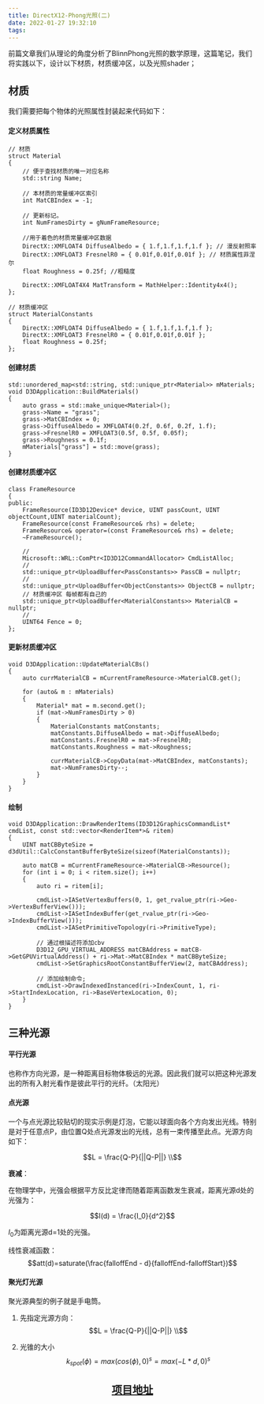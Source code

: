 ```yaml
---
title: DirectX12-Phong光照(二)
date: 2022-01-27 19:32:10
tags:
---
```


前篇文章我们从理论的角度分析了BlinnPhong光照的数学原理，这篇笔记，我们将实践以下，设计以下材质，材质缓冲区，以及光照shader；
## 材质
我们需要把每个物体的光照属性封装起来代码如下：
#### 定义材质属性
```
// 材质
struct Material
{
	// 便于查找材质的唯一对应名称
	std::string Name;

	// 本材质的常量缓冲区索引
	int MatCBIndex = -1;

	// 更新标记。
	int NumFramesDirty = gNumFrameResource;

	//用于着色的材质常量缓冲区数据
	DirectX::XMFLOAT4 DiffuseAlbedo = { 1.f,1.f,1.f,1.f }; // 漫反射照率
	DirectX::XMFLOAT3 FresnelR0 = { 0.01f,0.01f,0.01f }; // 材质属性菲涅尔
	float Roughness = 0.25f; //粗糙度

	DirectX::XMFLOAT4X4 MatTransform = MathHelper::Identity4x4();
};

// 材质缓冲区
struct MaterialConstants
{
	DirectX::XMFLOAT4 DiffuseAlbedo = { 1.f,1.f,1.f,1.f };
	DirectX::XMFLOAT3 FresnelR0 = { 0.01f,0.01f,0.01f };
	float Roughness = 0.25f;
};

```
#### 创建材质
```
std::unordered_map<std::string, std::unique_ptr<Material>> mMaterials;
void D3DApplication::BuildMaterials()
{
	auto grass = std::make_unique<Material>();
	grass->Name = "grass";
	grass->MatCBIndex = 0;
	grass->DiffuseAlbedo = XMFLOAT4(0.2f, 0.6f, 0.2f, 1.f);
	grass->FresnelR0 = XMFLOAT3(0.5f, 0.5f, 0.05f);
	grass->Roughness = 0.1f;
	mMaterials["grass"] = std::move(grass);
}

```
#### 创建材质缓冲区

```
class FrameResource
{
public:
	FrameResource(ID3D12Device* device, UINT passCount, UINT objectCount,UINT materialCount);
	FrameResource(const FrameResource& rhs) = delete;
	FrameResource& operator=(const FrameResource& rhs) = delete;
	~FrameResource();
	
	//
	Microsoft::WRL::ComPtr<ID3D12CommandAllocator> CmdListAlloc;
	//
	std::unique_ptr<UploadBuffer<PassConstants>> PassCB = nullptr;
	//
	std::unique_ptr<UploadBuffer<ObjectConstants>> ObjectCB = nullptr;
	// 材质缓冲区 每帧都有自己的
	std::unique_ptr<UploadBuffer<MaterialConstants>> MaterialCB = nullptr;
	//
	UINT64 Fence = 0;
};

```

#### 更新材质缓冲区
```
void D3DApplication::UpdateMaterialCBs()
{
	auto currMaterialCB = mCurrentFrameResource->MaterialCB.get();

	for (auto& m : mMaterials)
	{
		Material* mat = m.second.get();
		if (mat->NumFramesDirty > 0)
		{
			MaterialConstants matConstants;
			matConstants.DiffuseAlbedo = mat->DiffuseAlbedo;
			matConstants.FresnelR0 = mat->FresnelR0;
			matConstants.Roughness = mat->Roughness;

			currMaterialCB->CopyData(mat->MatCBIndex, matConstants);
			mat->NumFramesDirty--;
		}
	}
}
```

#### 绘制
```
void D3DApplication::DrawRenderItems(ID3D12GraphicsCommandList* cmdList, const std::vector<RenderItem*>& ritem)
{
	UINT matCBByteSize = d3dUtil::CalcConstantBufferByteSize(sizeof(MaterialConstants));

	auto matCB = mCurrentFrameResource->MaterialCB->Resource();
	for (int i = 0; i < ritem.size(); i++)
	{
		auto ri = ritem[i];

		cmdList->IASetVertexBuffers(0, 1, get_rvalue_ptr(ri->Geo->VertexBufferView()));
		cmdList->IASetIndexBuffer(get_rvalue_ptr(ri->Geo->IndexBufferView()));
		cmdList->IASetPrimitiveTopology(ri->PrimitiveType);

		// 通过根描述符添加cbv
		D3D12_GPU_VIRTUAL_ADDRESS matCBAddress = matCB->GetGPUVirtualAddress() + ri->Mat->MatCBIndex * matCBByteSize;
		cmdList->SetGraphicsRootConstantBufferView(2, matCBAddress);

		// 添加绘制命令;
		cmdList->DrawIndexedInstanced(ri->IndexCount, 1, ri->StartIndexLocation, ri->BaseVertexLocation, 0);
	}
}

```

## 三种光源

#### 平行光源
也称作方向光源，是一种距离目标物体极远的光源。因此我们就可以把这种光源发出的所有入射光看作是彼此平行的光纤。（太阳光）
#### 点光源
一个与点光源比较贴切的现实示例是灯泡，它能以球面向各个方向发出光线。特别是对于任意点P，由位置Q处点光源发出的光线，总有一束传播至此点。光源方向如下：

$$L = \frac{Q-P}{||Q-P||} \\$$

**衰减**：

在物理学中，光强会根据平方反比定律而随着距离函数发生衰减，距离光源d处的光强为：

$$I(d) = \frac{I_0}{d^2}$$

$I_0$为距离光源d=1处的光强。

线性衰减函数：
$$att(d)=saturate(\frac{falloffEnd - d}{falloffEnd-falloffStart})$$



#### 聚光灯光源

聚光源典型的例子就是手电筒。

1. 先指定光源方向：
$$L = \frac{Q-P}{||Q-P||} \\$$

2. 光锥的大小
$$k_{spot}(\phi) = max(cos(\phi),0)^s = max(-L*d,0)^s$$


 ## <center> [项目地址](https://github.com/tsxy2007/MyDirectx12)
